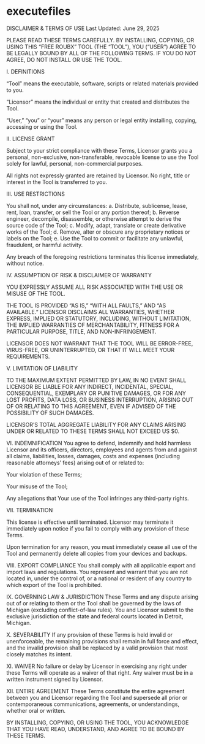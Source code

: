 # executefiles
DISCLAIMER & TERMS OF USE
Last Updated: June 29, 2025

PLEASE READ THESE TERMS CAREFULLY. BY INSTALLING, COPYING, OR USING THIS “FREE ROUBX” TOOL (THE “TOOL”), YOU (“USER”) AGREE TO BE LEGALLY BOUND BY ALL OF THE FOLLOWING TERMS. IF YOU DO NOT AGREE, DO NOT INSTALL OR USE THE TOOL.

I. DEFINITIONS

“Tool” means the executable, software, scripts or related materials provided to you.

“Licensor” means the individual or entity that created and distributes the Tool.

“User,” “you” or “your” means any person or legal entity installing, copying, accessing or using the Tool.

II. LICENSE GRANT

Subject to your strict compliance with these Terms, Licensor grants you a personal, non-exclusive, non-transferable, revocable license to use the Tool solely for lawful, personal, non-commercial purposes.

All rights not expressly granted are retained by Licensor. No right, title or interest in the Tool is transferred to you.

III. USE RESTRICTIONS

You shall not, under any circumstances:
a. Distribute, sublicense, lease, rent, loan, transfer, or sell the Tool or any portion thereof;
b. Reverse engineer, decompile, disassemble, or otherwise attempt to derive the source code of the Tool;
c. Modify, adapt, translate or create derivative works of the Tool;
d. Remove, alter or obscure any proprietary notices or labels on the Tool;
e. Use the Tool to commit or facilitate any unlawful, fraudulent, or harmful activity.

Any breach of the foregoing restrictions terminates this license immediately, without notice.

IV. ASSUMPTION OF RISK & DISCLAIMER OF WARRANTY

YOU EXPRESSLY ASSUME ALL RISK ASSOCIATED WITH THE USE OR MISUSE OF THE TOOL.

THE TOOL IS PROVIDED “AS IS,” “WITH ALL FAULTS,” AND “AS AVAILABLE.” LICENSOR DISCLAIMS ALL WARRANTIES, WHETHER EXPRESS, IMPLIED OR STATUTORY, INCLUDING, WITHOUT LIMITATION, THE IMPLIED WARRANTIES OF MERCHANTABILITY, FITNESS FOR A PARTICULAR PURPOSE, TITLE, AND NON-INFRINGEMENT.

LICENSOR DOES NOT WARRANT THAT THE TOOL WILL BE ERROR-FREE, VIRUS-FREE, OR UNINTERRUPTED, OR THAT IT WILL MEET YOUR REQUIREMENTS.

V. LIMITATION OF LIABILITY

TO THE MAXIMUM EXTENT PERMITTED BY LAW, IN NO EVENT SHALL LICENSOR BE LIABLE FOR ANY INDIRECT, INCIDENTAL, SPECIAL, CONSEQUENTIAL, EXEMPLARY OR PUNITIVE DAMAGES, OR FOR ANY LOST PROFITS, DATA LOSS, OR BUSINESS INTERRUPTION, ARISING OUT OF OR RELATING TO THIS AGREEMENT, EVEN IF ADVISED OF THE POSSIBILITY OF SUCH DAMAGES.

LICENSOR’S TOTAL AGGREGATE LIABILITY FOR ANY CLAIMS ARISING UNDER OR RELATED TO THESE TERMS SHALL NOT EXCEED US $0.

VI. INDEMNIFICATION
You agree to defend, indemnify and hold harmless Licensor and its officers, directors, employees and agents from and against all claims, liabilities, losses, damages, costs and expenses (including reasonable attorneys’ fees) arising out of or related to:

Your violation of these Terms;

Your misuse of the Tool;

Any allegations that Your use of the Tool infringes any third-party rights.

VII. TERMINATION

This license is effective until terminated. Licensor may terminate it immediately upon notice if you fail to comply with any provision of these Terms.

Upon termination for any reason, you must immediately cease all use of the Tool and permanently delete all copies from your devices and backups.

VIII. EXPORT COMPLIANCE
You shall comply with all applicable export and import laws and regulations. You represent and warrant that you are not located in, under the control of, or a national or resident of any country to which export of the Tool is prohibited.

IX. GOVERNING LAW & JURISDICTION
These Terms and any dispute arising out of or relating to them or the Tool shall be governed by the laws of Michigan (excluding conflict-of-law rules). You and Licensor submit to the exclusive jurisdiction of the state and federal courts located in Detroit, Michigan.

X. SEVERABILITY
If any provision of these Terms is held invalid or unenforceable, the remaining provisions shall remain in full force and effect, and the invalid provision shall be replaced by a valid provision that most closely matches its intent.

XI. WAIVER
No failure or delay by Licensor in exercising any right under these Terms will operate as a waiver of that right. Any waiver must be in a written instrument signed by Licensor.

XII. ENTIRE AGREEMENT
These Terms constitute the entire agreement between you and Licensor regarding the Tool and supersede all prior or contemporaneous communications, agreements, or understandings, whether oral or written.

BY INSTALLING, COPYING, OR USING THE TOOL, YOU ACKNOWLEDGE THAT YOU HAVE READ, UNDERSTAND, AND AGREE TO BE BOUND BY THESE TERMS.
